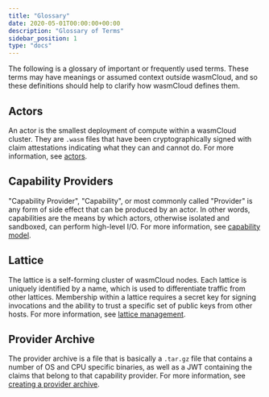 ```yaml
---
title: "Glossary"
date: 2020-05-01T00:00:00+00:00
description: "Glossary of Terms"
sidebar_position: 1
type: "docs"
---
```


The following is a glossary of important or frequently used terms. These terms may have meanings or assumed context outside wasmCloud, and so these definitions should help to clarify how wasmCloud defines them.

## Actors

An actor is the smallest deployment of compute within a wasmCloud cluster. They are `.wasm` files that have been cryptographically signed with claim attestations indicating what they can and cannot do. For more information, see [actors](/docs/concepts/actors).

## Capability Providers

"Capability Provider", "Capability", or most commonly called "Provider" is any form of side effect that can be produced by an actor. In other words, capabilities are the means by which actors, otherwise isolated and sandboxed, can perform high-level I/O. For more information, see [capability model](/docs/concepts/capabilities).

## Lattice

The lattice is a self-forming cluster of wasmCloud nodes. Each lattice is uniquely identified by a name, which is used to differentiate traffic from other lattices. Membership within a lattice requires a secret key for signing invocations and the ability to trust a specific set of public keys from other hosts. For more information, see [lattice management](/docs/deployment/lattice).

## Provider Archive

The provider archive is a file that is basically a `.tar.gz` file that contains a number of OS and CPU specific binaries, as well as a JWT containing the claims that belong to that capability provider. For more information, see [creating a provider archive](/docs/developer/providers/create-par).
